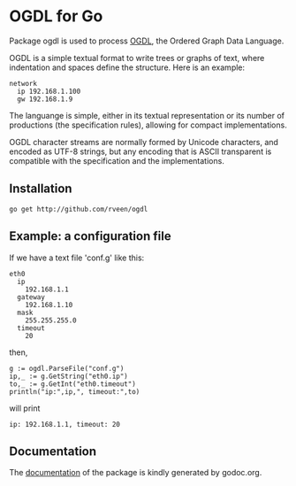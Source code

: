 # OGDL for Go

Package ogdl is used to process [OGDL](http://ogdl.org), the Ordered Graph Data Language.

OGDL is a simple textual format to write trees or graphs of text, where indentation and spaces define the structure. Here is an example:

    network
      ip 192.168.1.100
      gw 192.168.1.9

The languange is simple, either in its textual representation or its number of productions (the specification rules), allowing for compact implementations.

OGDL character streams are normally formed by Unicode characters, and encoded as UTF-8 strings, but any encoding that is ASCII transparent is compatible with the specification and the implementations.

## Installation

    go get http://github.com/rveen/ogdl

## Example: a configuration file

If we have a text file 'conf.g' like this:

    eth0
      ip
        192.168.1.1
      gateway
        192.168.1.10
      mask
        255.255.255.0
      timeout
        20
then,

    g := ogdl.ParseFile("conf.g")
    ip,_ := g.GetString("eth0.ip")
    to,_ := g.GetInt("eth0.timeout")
    println("ip:",ip,", timeout:",to)

will print

    ip: 192.168.1.1, timeout: 20

## Documentation

The [documentation](http://godoc.org/github.com/rveen/ogdl) of the package is kindly generated by godoc.org.
